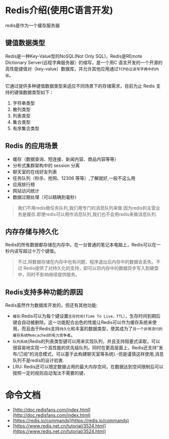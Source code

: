 # Redis介绍(使用C语言开发)

redis是作为一个缓存服务器

## 键值数据类型

Redis是一种Key-Value型的NoSQL(Not Only SQL)，Redis是REmote DIctionary Server(远程字典服务器）的缩写，是一个用C 语言开发的一个开源的高性能键值对（key-value）数据库，并允许其他应用通过`TCP协议读写字典中的内容`。

它通过提供多种键值数据类型来适应不同场景下的存储需求，目前为止 Redis 支持的键值数据类型如下：

1. 字符串类型
2. 散列类型
3. 列表类型
3. 集合类型
4. 有序集合类型

## Redis 的应用场景

- 缓存（数据查询、短连接、新闻内容、商品内容等等）
- 分布式集群架构中的 session 分离
- 聊天室的在线好友列表
- 任务队列（秒杀、抢购、12306 等等）,了解就好,一般不这么用
- 应用排行榜
- 网站访问统计
- 数据过期处理（可以精确到毫秒）

>我们不用redis做任务队列,我们用专门的消息队列来做.因为redis的主营业务是缓存.即使redis可以用作消息队列,我们也不会用redis来做消息队列.

## 内存存储与持久化

Redis的所有数据都存储在内存中。在一台普通的笔记本电脑上，Redis可以在一秒内读写超过十万个键值。

>不过,将数据存储在内存中也有问题，程序退出后内存中的数据会丢失。不过 Redis提供了对持久化的支持，即可以将内存中的数据异步写入到硬盘中，同时不影响继续提供服务。

## Redis支持多种功能的原因

Redis虽然作为数据库开发的，但还有其他功能:

- `缓存`:Redis可以为每个键设置`生存时间(Time To Live，TTL）`，生存时间到期后键会自动被删除。这一功能配合出色的性能让Redis可以作为缓存系统来使用，而且由于Redis支持`持久化`和丰富的数据类型，使其成为了`另一个非常流行的缓存系统Memcached的有力竞争者`。
- `队列系统`(Redis的列表类型键可以用来实现队列，并且支持阻塞式读取，可以很容易地实现一个高性能的优先级队列。同时在更高层面上，Redis还支持“发布/订阅”的消息模式，可以基于此构建聊天室等系统).-但是谨慎这样使用,消息队列不是redis的设计初衷.
- LRU: Redis还可以限定数据占用的最大内存空间，在数据达到空间限制后可以按照一定的规则自动淘汰不需要的键、

# 命令文档

- [http://doc.redisfans.com/index.html](http://doc.redisfans.com/index.html)
- [https://redis.io/commands](https://redis.io/commands)
- [https://www.redis.net.cn/tutorial/3524.html](https://www.redis.net.cn/tutorial/3524.html)